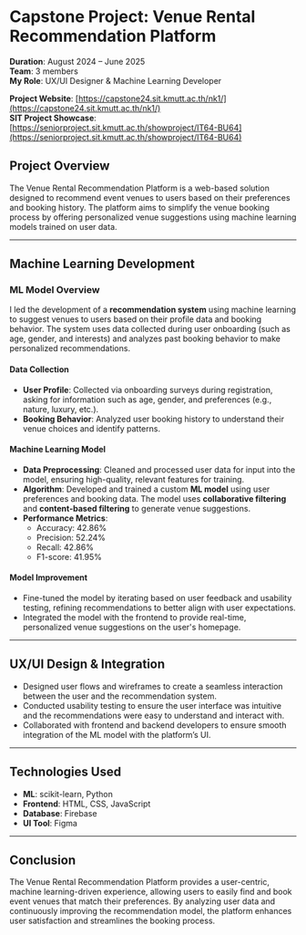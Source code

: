 # Capstone Project: Venue Rental Recommendation Platform

**Duration**: August 2024 – June 2025  
**Team**: 3 members  
**My Role**: UX/UI Designer & Machine Learning Developer


**Project Website**: [https://capstone24.sit.kmutt.ac.th/nk1/](https://capstone24.sit.kmutt.ac.th/nk1/)  
**SIT Project Showcase**: [https://seniorproject.sit.kmutt.ac.th/showproject/IT64-BU64](https://seniorproject.sit.kmutt.ac.th/showproject/IT64-BU64)


## Project Overview

The Venue Rental Recommendation Platform is a web-based solution designed to recommend event venues to users based on their preferences and booking history. The platform aims to simplify the venue booking process by offering personalized venue suggestions using machine learning models trained on user data.

---

## Machine Learning Development

### ML Model Overview

I led the development of a **recommendation system** using machine learning to suggest venues to users based on their profile data and booking behavior. The system uses data collected during user onboarding (such as age, gender, and interests) and analyzes past booking behavior to make personalized recommendations.

#### Data Collection

- **User Profile**: Collected via onboarding surveys during registration, asking for information such as age, gender, and preferences (e.g., nature, luxury, etc.).
- **Booking Behavior**: Analyzed user booking history to understand their venue choices and identify patterns.

#### Machine Learning Model

- **Data Preprocessing**: Cleaned and processed user data for input into the model, ensuring high-quality, relevant features for training.
- **Algorithm**: Developed and trained a custom **ML model** using user preferences and booking data. The model uses **collaborative filtering** and **content-based filtering** to generate venue suggestions.
- **Performance Metrics**:
  - Accuracy: 42.86%
  - Precision: 52.24%
  - Recall: 42.86%
  - F1-score: 41.95%

#### Model Improvement

- Fine-tuned the model by iterating based on user feedback and usability testing, refining recommendations to better align with user expectations.
- Integrated the model with the frontend to provide real-time, personalized venue suggestions on the user's homepage.

---

## UX/UI Design & Integration

- Designed user flows and wireframes to create a seamless interaction between the user and the recommendation system.
- Conducted usability testing to ensure the user interface was intuitive and the recommendations were easy to understand and interact with.
- Collaborated with frontend and backend developers to ensure smooth integration of the ML model with the platform’s UI.

---

## Technologies Used

- **ML**: scikit-learn, Python
- **Frontend**: HTML, CSS, JavaScript
- **Database**: Firebase
- **UI Tool**: Figma

---

## Conclusion

The Venue Rental Recommendation Platform provides a user-centric, machine learning-driven experience, allowing users to easily find and book event venues that match their preferences. By analyzing user data and continuously improving the recommendation model, the platform enhances user satisfaction and streamlines the booking process.

